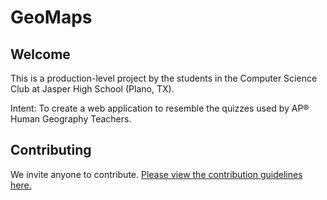 # GeoMaps

## Welcome

This is a production-level project by the students in the Computer Science Club at Jasper High School (Plano, TX).

Intent: To create a web application to resemble the quizzes used by AP® Human Geography Teachers.

## Contributing

We invite anyone to contribute. [Please view the contribution guidelines here.](https://github.com/pwsh/geo-maps/wiki/Contribution-Guidelines)
